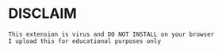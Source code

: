 # DISCLAIM
    This extension is virus and DO NOT INSTALL on your browser
    I upload this for educational purposes only